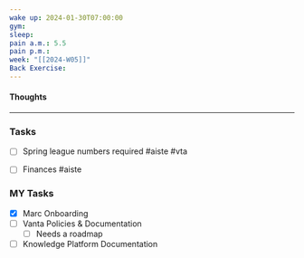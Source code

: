 ```yaml
---
wake up: 2024-01-30T07:00:00
gym: 
sleep: 
pain a.m.: 5.5
pain p.m.: 
week: "[[2024-W05]]"
Back Exercise:
---
```

#### Thoughts




-----
### Tasks 

- [ ] Spring league numbers required #aiste #vta 
- [ ] Finances #aiste 


### MY Tasks 

- [x] Marc Onboarding
- [ ] Vanta Policies & Documentation
	- [ ] Needs a roadmap
- [ ] Knowledge Platform Documentation